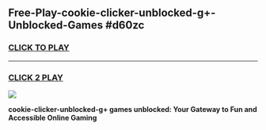 
## Free-Play-cookie-clicker-unblocked-g+-Unblocked-Games #d60zc
<h3>
<a href="https://news.freeplayer.one?title=cookie-clicker-unblocked-g+&ref=8M">CLICK TO PLAY</a></h3>
<hr>

<h3>
<a href="https://news.freeplayer.one?title=cookie-clicker-unblocked-g+&ref=8M">CLICK 2 PLAY</a>
  
</h3>

<a href="https://news.freeplayer.one?title=cookie-clicker-unblocked-g+&ref=8M"><img src="https://clearcache.store/games.png"></a>


**cookie-clicker-unblocked-g+ games unblocked: Your Gateway to Fun and Accessible Online Gaming**
